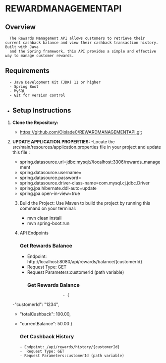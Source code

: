 # REWARDMANAGEMENTAPI

## Overview

      The Rewards Management API allows customers to retrieve their current cashback balance and view their cashback transaction history. Built with Java 
      and the Spring framework, this API provides a simple and effective way to manage customer rewards.

## Requirements

      - Java Development Kit (JDK) 11 or higher
      - Spring Boot
      - MySQL
      - Git for version control

- ## Setup Instructions

1. **Clone the Repository:**
     - https://github.com/Ololade0/REWARDMANAGEMENTAPI.git
   
2. **UPDATE APPLICATION.PROPERTIES:**
   -Locate the src/main/resources/application.properties file in your project and update this file : 
     - spring.datasource.url=jdbc:mysql://localhost:3306/rewards_management
     - spring.datasource.username=<your-username>
     - spring.datasource.password=<your-password>
     - spring.datasource.driver-class-name=com.mysql.cj.jdbc.Driver
     - spring.jpa.hibernate.ddl-auto=update
      - spring.jpa.open-in-view=true

   3. Build  the Project: Use Maven to build the project by running this command on your terminal:
       - mvn clean install
       - mvn spring-boot:run
         
    4. API Endpoints
        ### **Get Rewards Balance**
        - Endpoint: http://localhost:8080/api/rewards/balance/{customerId}
        - Request Type: GET
        - Request Parameters:customerId (path variable)
            ### **Get Rewards Balance**
                              - { 
    -"customerId": "1234",
   - "totalCashback": 100.00,
   - "currentBalance": 50.00
}
      

          
      ### **Get Cashback History**
         - Endpoint: /api/rewards/history/{customerId}
         -  Request Type: GET
         - Request Parameters:customerId (path variable)   

          


